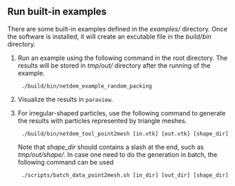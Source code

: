 ## Run built-in examples

There are some built-in examples defined in the *examples/* directory. Once the software is installed, it will create an excutable file in the *build/bin* directory. 

1. Run an example using the following command in the root directory. The results will be stored in *tmp/out/* directory after the running of the example.

        ./build/bin/netdem_example_random_packing

2. Visualize the results in ``paraview``.

3. For irregular-shaped particles, use the following command to generate the results with particles represented by triangle meshes.

        ./build/bin/netdem_tool_point2mesh [in.vtk] [out.vtk] [shape_dir]

    Note that *shape_dir* should contains a slash at the end, such as *tmp/out/shape/*. In case one need to do the generation in batch, the following command can be used

        ./scripts/batch_data_point2mesh.sh [in_dir] [out_dir] [shape_dir]